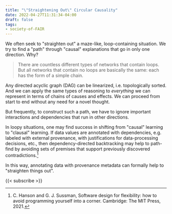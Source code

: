 ```yaml
---
title: "\"Straightening Out\" Circular Causality"
date: 2022-04-27T11:31:34-04:00
draft: false
tags:
- society-of-FAIR
---
```


We often seek to "straighten out" a maze-like, loop-containing situation. We try to find a "path" through "causal" explanations that go in only one direction. Why?

> There are countless different types of networks that contain loops. But all networks that contain no loops are basically the same: each has the form of a simple chain.

Any directed acyclic graph (DAG) can be linearized, i.e. topologically sorted. And we can apply the same types of reasoning to *everything* we can represent in terms of chains of causes and effects. We can proceed from start to end without any need for a novel thought.

But frequently, to construct such a path, we have to ignore important interactions and dependencies that run in other directions.

In loopy situations, one may find success in shifting from "causal" learning to "clausal" learning. If data values are annotated with dependencies, e.g. labeled with external provenance, with justifications for data-processing decisions, etc., then dependency-directed backtracking may help to path-find by avoiding sets of premises that support previously discovered contradictions.[^1]

In this way, annotating data with provenance metadata can formally help to "straighten things out".

[^1]: C. Hanson and G. J. Sussman, Software design for flexibility: how to avoid programming yourself into a corner. Cambridge: The MIT Press, 2021.

{{< subscribe >}}